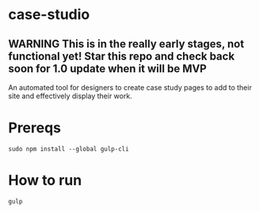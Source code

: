 # case-studio


## WARNING This is in the really early stages, not functional yet! Star this repo and check back soon for 1.0 update when it will be MVP

An automated tool for designers to create case study pages to add to their site and effectively display their work.



# Prereqs

`sudo npm install --global gulp-cli`

# How to run

`gulp`  
